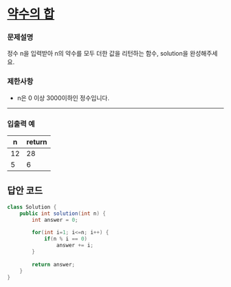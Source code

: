 # [약수의 합](https://programmers.co.kr/learn/courses/30/lessons/12928)

### 문제설명
정수 n을 입력받아 n의 약수를 모두 더한 값을 리턴하는 함수, solution을 완성해주세요.

### 제한사항
+ n은 0 이상 3000이하인 정수입니다.

<hr>

### 입출력 예
|n|return|
|---|---|
|12|28|
|5|6|

## 답안 코드
```java
class Solution {
    public int solution(int n) {
        int answer = 0;
        
        for(int i=1; i<=n; i++) {
            if(n % i == 0)
                answer += i;
        }
        
        return answer;
    }
}
```
